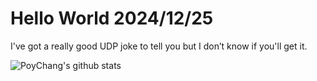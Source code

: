 # Hello World 2024/12/25

I've got a really good UDP joke to tell you but I don’t know if you'll get it.

![PoyChang's github stats](https://github-readme-stats.vercel.app/api?username=poychang&show_icons=true&theme=dracula)

